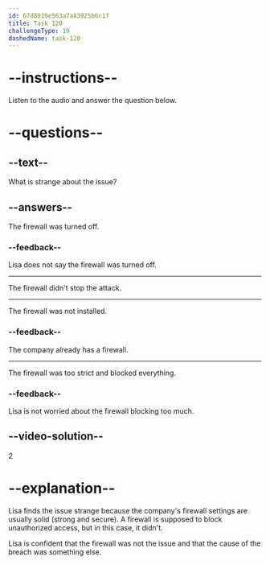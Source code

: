 ```yaml
---
id: 67d8019e563a7a83925b6c1f
title: Task 120
challengeType: 19
dashedName: task-120
---
```


<!-- (audio) Lisa: That's strange. Our firewall settings are usually solid. It must have been something else. -->

# --instructions--

Listen to the audio and answer the question below.

# --questions--

## --text--

What is strange about the issue?

## --answers--

The firewall was turned off.

### --feedback--

Lisa does not say the firewall was turned off.

---

The firewall didn't stop the attack.

---

The firewall was not installed.

### --feedback--

The company already has a firewall.

---

The firewall was too strict and blocked everything.

### --feedback--

Lisa is not worried about the firewall blocking too much.

## --video-solution--

2

# --explanation--

Lisa finds the issue strange because the company's firewall settings are usually solid (strong and secure). A firewall is supposed to block unauthorized access, but in this case, it didn't.  

Lisa is confident that the firewall was not the issue and that the cause of the breach was something else.  
